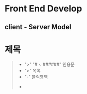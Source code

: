# Front End Develop

## client - Server Model

# 제목 
> - ">" 
> "# ~ ######"
> 인용문
> - ">" 
> 목록
> - "-" 
> 블럭영역
> - ```(backtick)
